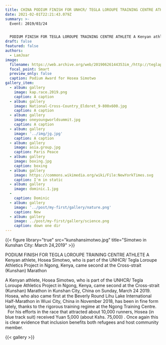 ```yaml
---
title: CHINA PODIUM FINISH FOR UNHCR/ TEGLA LOROUPE TRAINING CENTRE ATHLETE
date: 2021-02-01T22:21:43.079Z
summary: >-
  Event: 2019/03/24


  PODIUM FINISH FOR TEGLA LOROUPE TRAINING CENTRE ATHLETE A Kenyan athlete, Hosea Simotwo, who is part of the UNHCR/ Tegla Loroupe Athletics Project in Ngong, Kenya, came second at the Cross-strait (Kunshan) Marathon.
draft: false
featured: false
authors:
  - LamJoar
image:
  filename: https://web.archive.org/web/20190626144353im_/http://teglapeacefoundation.org/wp-content/uploads/2019/03/image002-1.jpg
  focal_point: Smart
  preview_only: false
  caption: Podium Award for Hosea Simotwo
gallery_item:
  - album: gallery
    image: kap.race.2019.png
    caption: A caption
  - album: gallery
    image: National-Cross-Country_Eldoret_9-800x600.jpg
    caption: A caption
  - album: gallery
    image: oneyoungworldsummit.jpg
    caption: A caption
  - album: gallery
    image: '../img/jg.jpg'
    caption: A caption
  - album: gallery
    image: asia.group.jpg
    caption: Paris Peace
  - album: gallery
    image: boxing.jpg
    caption: boxing
  - album: gallery
    image: https://commons.wikimedia.org/wiki/File:NewYorkTimes.svg
    caption: I'm in static
  - album: gallery
    image: dominic.1.jpg
  -
    caption: Dominic
  - album: gallery
    image: '../post/my-first/gallery/nature.png'
    caption: New
  - album: gallery
    image: ../post/my-first/gallery/science.png
    caption: down one dir
---
```

{{< figure library="true" src="kunshansimotwo.jpg" title="Simotwo in Kunshan City: March 24,2019" >}}

PODIUM FINISH FOR TEGLA LOROUPE TRAINING CENTRE ATHLETE A Kenyan athlete, Hosea Simotwo, who is part of the UNHCR/ Tegla Loroupe Athletics Project in Ngong, Kenya, came second at the Cross-strait (Kunshan) Marathon

A Kenyan athlete, Hosea Simotwo, who is part of the UNHCR/ Tegla Loroupe Athletics Project in Ngong, Kenya, came second at the Cross-strait (Kunshan) Marathon in Kunshan City, China on Sunday, March 24 2019. Hosea, who also came first at the Beverly Round Lihu Lake International Half-Marathon in Wuxi City, China in November 2018, has been in fine form lately, thanks to the rigorous training regime at the Ngong Training Centre.   For his efforts in the race that attracted about 10,000 runners, Hosea (in blue track suit) received Yuan 5,000 (about Kshs. 75,000) . Once again this is clear evidence that inclusion benefits both refugees and host community member.

{{< gallery >}}
